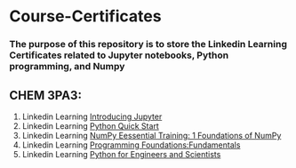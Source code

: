 # Course-Certificates
### The purpose of this repository is to store the Linkedin Learning Certificates related to Jupyter notebooks, Python programming, and Numpy

## CHEM 3PA3:
1. Linkedin Learning [Introducing Jupyter](https://github.com/ishani333/Course-Certificates/blob/main/Jupyter%20Certificate%20.png)
2. Linkedin Learning [Python Quick Start](https://github.com/ishani333/Course-Certificates/blob/7ee981cf0052a276addb723e95483df84ee16085/Python%20Certificate%20.png) 
3. Linkedin Learning [NumPy Eessential Training: 1 Foundations of NumPy](https://github.com/ishani333/Course-Certificates/blob/main/Numpy%20Certificate%20.png)
4. Linkedin Learning [Programming Foundations:Fundamentals](https://github.com/ishani333/Course-Certificates/blob/main/Programming%20Foundations%20.png)
5. Linkedin Learning [Python for Engineers and Scientists](https://github.com/ishani333/Course-Certificates/blob/main/Python%20eng.png)
